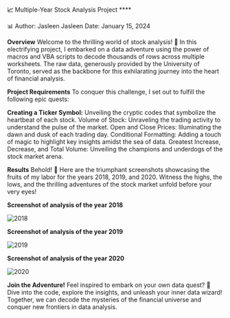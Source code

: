 **📈** Multiple-Year Stock Analysis Project ****

📊 Author: Jasleen Jasleen
   Date: January 15, 2024

**Overview**
Welcome to the thrilling world of stock analysis! 🚀 In this electrifying project, I embarked on a data adventure using the power of macros and VBA scripts to decode thousands of rows across multiple worksheets. The raw data, generously provided by the University of Toronto, served as the backbone for this exhilarating journey into the heart of financial analysis.

**Project Requirements**
To conquer this challenge, I set out to fulfill the following epic quests:

**Creating a Ticker Symbol:** 
Unveiling the cryptic codes that symbolize the heartbeat of each stock.
Volume of Stock: Unraveling the trading activity to understand the pulse of the market.
Open and Close Prices: Illuminating the dawn and dusk of each trading day.
Conditional Formatting: Adding a touch of magic to highlight key insights amidst the sea of data.
Greatest Increase, Decrease, and Total Volume: Unveiling the champions and underdogs of the stock market arena.

**Results**
Behold! 🌟 Here are the triumphant screenshots showcasing the fruits of my labor for the years 2018, 2019, and 2020. Witness the highs, the lows, and the thrilling adventures of the stock market unfold before your very eyes!

**Screenshot of analysis of the year 2018**

![2018](https://github.com/JasleenShergill/VBA-challenge/assets/30092069/1881b5e5-2797-4499-bf1f-fa06e7bcac9d)

**Screenshot of analysis of the year 2019**

![2019](https://github.com/JasleenShergill/VBA-challenge/assets/30092069/1de8e9dd-63a0-43a6-8a5c-a0dd9055bcf6)

**Screenshot of analysis of the year 2020**

![2020](https://github.com/JasleenShergill/VBA-challenge/assets/30092069/f25002dd-1eee-445d-b905-cb9d81de0d3c)


**Join the Adventure!**
Feel inspired to embark on your own data quest? 🎯 Dive into the code, explore the insights, and unleash your inner data wizard! Together, we can decode the mysteries of the financial universe and conquer new frontiers in data analysis.



 
